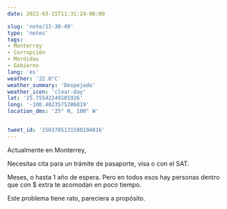 ```yaml
---
date: 2022-03-15T11:31:24-06:00

slug: 'note/11-30-49'
type: 'notes'
tags:
- Monterrey
- Corrupción
- Mordidas
- Gobierno
lang: 'es'
weather: '22.8°C'
weather_summary: 'Despejado'
weather_icon: 'clear-day'
lat: '25.75542249101926'
long: '-100.4023575386819'
location_dms: '25° N, 100° W'


tweet_id: '1503785131580194816'
---
```

Actualmente en Monterrey,

Necesitas cita para un trámite de pasaporte, visa o con el SAT.

Meses, o hasta 1 año de espera. Pero en todos esos hay personas dentro que con $ extra te acomodan en poco tiempo.

Este problema tiene rato, pareciera a propósito.